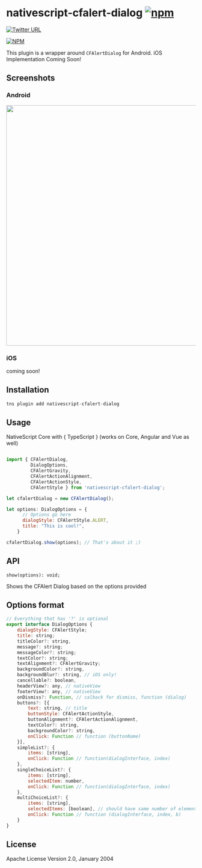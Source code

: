 # nativescript-cfalert-dialog [![npm](https://img.shields.io/npm/dt/express.svg)](https://www.npmjs.com/package/nativescript-cfalert-dialog)

[![Twitter URL](https://img.shields.io/badge/twitter-%40MultiShiv19-blue.svg)](https://twitter.com/MultiShiv19)


[![NPM](https://nodei.co/npm/nativescript-cfalert-dialog.png)](https://nodei.co/npm/nativescript-cfalert-dialog/)

This plugin is a wrapper around `CFAlertDialog` for Android.
iOS Implementation Coming Soon!

## Screenshots

### Android
<img src="https://github.com/shiv19/nativescript-cfalert-dialog/blob/master/assets/demoandroid.gif?raw=true" height="640" > 

### iOS
coming soon!

## Installation

```javascript
tns plugin add nativescript-cfalert-dialog
```

## Usage 

NativeScript Core with { TypeScript } (works on Core, Angular and Vue as well)

```js

import { CFAlertDialog,
         DialogOptions,
         CFAlertGravity,
         CFAlertActionAlignment,
         CFAlertActionStyle,
         CFAlertStyle } from 'nativescript-cfalert-dialog';

let cfalertDialog = new CFAlertDialog();

let options: DialogOptions = {
      // Options go here
      dialogStyle: CFAlertStyle.ALERT,
      title: "This is cool!",
    }

cfalertDialog.show(options); // That's about it ;)

```

## API

`show(options): void;`

Shows the CFAlert Dialog based on the options provided

## Options format

```javascript
// Everything that has '?' is optional
export interface DialogOptions {
    dialogStyle: CFAlertStyle;
    title: string;
    titleColor?: string,
    message?: string;
    messageColor?: string;
    textColor?: string;
    textAlignment?: CFAlertGravity;
    backgroundColor?: string,
    backgroundBlur?: string, // iOS only!
    cancellable?: boolean,
    headerView?: any, // nativeView
    footerView?: any, // nativeView
    onDismiss?: Function, // calback for dismiss, function (dialog)
    buttons?: [{
        text: string, // title
        buttonStyle: CFAlertActionStyle,
        buttonAlignment?: CFAlertActionAlignment,
        textColor?: string,
        backgroundColor?: string,
        onClick: Function // function (buttonName)
    }],    
    simpleList?: {
        items: [string],
        onClick: Function // function(dialogInterface, index)
    },
    singleChoiceList?: {
        items: [string],
        selectedItem: number,
        onClick: Function // function(dialogInterface, index)
    },
    multiChoiceList?: {
        items: [string],
        selectedItems: [boolean], // should have same number of elements as 'items'
        onClick: Function // function (dialogInterface, index, b)
    }
}
```
    
## License

Apache License Version 2.0, January 2004
